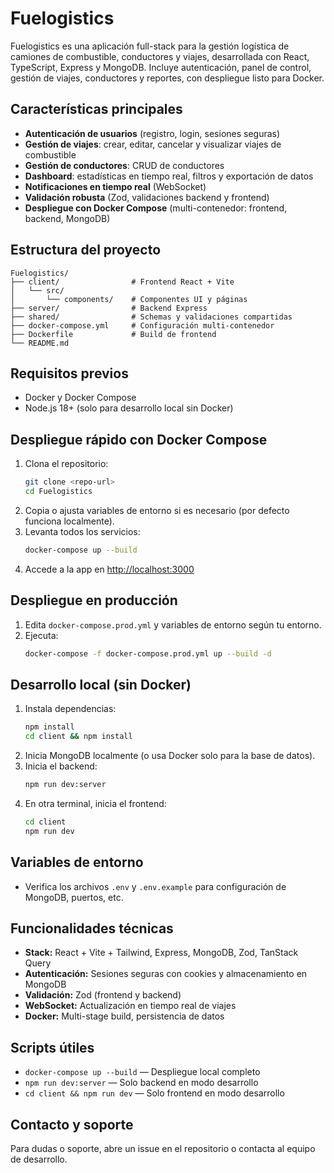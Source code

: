 # Fuelogistics

Fuelogistics es una aplicación full-stack para la gestión logística de camiones de combustible, conductores y viajes, desarrollada con React, TypeScript, Express y MongoDB. Incluye autenticación, panel de control, gestión de viajes, conductores y reportes, con despliegue listo para Docker.

## Características principales

- **Autenticación de usuarios** (registro, login, sesiones seguras)
- **Gestión de viajes**: crear, editar, cancelar y visualizar viajes de combustible
- **Gestión de conductores**: CRUD de conductores
- **Dashboard**: estadísticas en tiempo real, filtros y exportación de datos
- **Notificaciones en tiempo real** (WebSocket)
- **Validación robusta** (Zod, validaciones backend y frontend)
- **Despliegue con Docker Compose** (multi-contenedor: frontend, backend, MongoDB)

## Estructura del proyecto

```
Fuelogistics/
├── client/                # Frontend React + Vite
│   └── src/
│       └── components/    # Componentes UI y páginas
├── server/                # Backend Express
├── shared/                # Schemas y validaciones compartidas
├── docker-compose.yml     # Configuración multi-contenedor
├── Dockerfile             # Build de frontend
└── README.md
```

## Requisitos previos
- Docker y Docker Compose
- Node.js 18+ (solo para desarrollo local sin Docker)

## Despliegue rápido con Docker Compose

1. Clona el repositorio:
   ```sh
   git clone <repo-url>
   cd Fuelogistics
   ```
2. Copia o ajusta variables de entorno si es necesario (por defecto funciona localmente).
3. Levanta todos los servicios:
   ```sh
   docker-compose up --build
   ```
4. Accede a la app en [http://localhost:3000](http://localhost:3000)

## Despliegue en producción

1. Edita `docker-compose.prod.yml` y variables de entorno según tu entorno.
2. Ejecuta:
   ```sh
   docker-compose -f docker-compose.prod.yml up --build -d
   ```

## Desarrollo local (sin Docker)

1. Instala dependencias:
   ```sh
   npm install
   cd client && npm install
   ```
2. Inicia MongoDB localmente (o usa Docker solo para la base de datos).
3. Inicia el backend:
   ```sh
   npm run dev:server
   ```
4. En otra terminal, inicia el frontend:
   ```sh
   cd client
   npm run dev
   ```

## Variables de entorno
- Verifica los archivos `.env` y `.env.example` para configuración de MongoDB, puertos, etc.

## Funcionalidades técnicas
- **Stack:** React + Vite + Tailwind, Express, MongoDB, Zod, TanStack Query
- **Autenticación:** Sesiones seguras con cookies y almacenamiento en MongoDB
- **Validación:** Zod (frontend y backend)
- **WebSocket:** Actualización en tiempo real de viajes
- **Docker:** Multi-stage build, persistencia de datos

## Scripts útiles
- `docker-compose up --build` — Despliegue local completo
- `npm run dev:server` — Solo backend en modo desarrollo
- `cd client && npm run dev` — Solo frontend en modo desarrollo

## Contacto y soporte
Para dudas o soporte, abre un issue en el repositorio o contacta al equipo de desarrollo.
